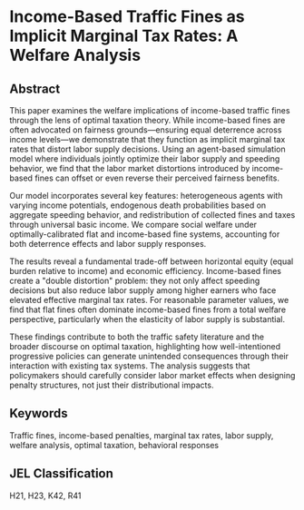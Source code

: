 # Income-Based Traffic Fines as Implicit Marginal Tax Rates: A Welfare Analysis

## Abstract

This paper examines the welfare implications of income-based traffic fines through the lens of optimal taxation theory. While income-based fines are often advocated on fairness grounds—ensuring equal deterrence across income levels—we demonstrate that they function as implicit marginal tax rates that distort labor supply decisions. Using an agent-based simulation model where individuals jointly optimize their labor supply and speeding behavior, we find that the labor market distortions introduced by income-based fines can offset or even reverse their perceived fairness benefits.

Our model incorporates several key features: heterogeneous agents with varying income potentials, endogenous death probabilities based on aggregate speeding behavior, and redistribution of collected fines and taxes through universal basic income. We compare social welfare under optimally-calibrated flat and income-based fine systems, accounting for both deterrence effects and labor supply responses.

The results reveal a fundamental trade-off between horizontal equity (equal burden relative to income) and economic efficiency. Income-based fines create a "double distortion" problem: they not only affect speeding decisions but also reduce labor supply among higher earners who face elevated effective marginal tax rates. For reasonable parameter values, we find that flat fines often dominate income-based fines from a total welfare perspective, particularly when the elasticity of labor supply is substantial.

These findings contribute to both the traffic safety literature and the broader discourse on optimal taxation, highlighting how well-intentioned progressive policies can generate unintended consequences through their interaction with existing tax systems. The analysis suggests that policymakers should carefully consider labor market effects when designing penalty structures, not just their distributional impacts.

## Keywords

Traffic fines, income-based penalties, marginal tax rates, labor supply, welfare analysis, optimal taxation, behavioral responses

## JEL Classification

H21, H23, K42, R41